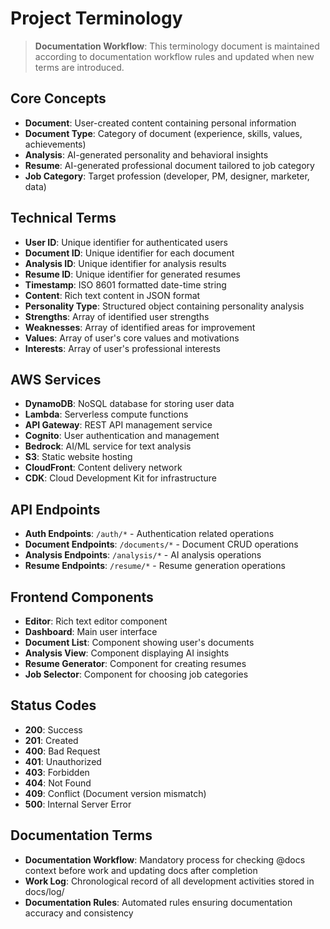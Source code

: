 # Project Terminology

> **Documentation Workflow**: This terminology document is maintained according to documentation workflow rules and updated when new terms are introduced.

## Core Concepts
- **Document**: User-created content containing personal information
- **Document Type**: Category of document (experience, skills, values, achievements)
- **Analysis**: AI-generated personality and behavioral insights
- **Resume**: AI-generated professional document tailored to job category
- **Job Category**: Target profession (developer, PM, designer, marketer, data)

## Technical Terms
- **User ID**: Unique identifier for authenticated users
- **Document ID**: Unique identifier for each document
- **Analysis ID**: Unique identifier for analysis results
- **Resume ID**: Unique identifier for generated resumes
- **Timestamp**: ISO 8601 formatted date-time string
- **Content**: Rich text content in JSON format
- **Personality Type**: Structured object containing personality analysis
- **Strengths**: Array of identified user strengths
- **Weaknesses**: Array of identified areas for improvement
- **Values**: Array of user's core values and motivations
- **Interests**: Array of user's professional interests

## AWS Services
- **DynamoDB**: NoSQL database for storing user data
- **Lambda**: Serverless compute functions
- **API Gateway**: REST API management service
- **Cognito**: User authentication and management
- **Bedrock**: AI/ML service for text analysis
- **S3**: Static website hosting
- **CloudFront**: Content delivery network
- **CDK**: Cloud Development Kit for infrastructure

## API Endpoints
- **Auth Endpoints**: `/auth/*` - Authentication related operations
- **Document Endpoints**: `/documents/*` - Document CRUD operations
- **Analysis Endpoints**: `/analysis/*` - AI analysis operations
- **Resume Endpoints**: `/resume/*` - Resume generation operations

## Frontend Components
- **Editor**: Rich text editor component
- **Dashboard**: Main user interface
- **Document List**: Component showing user's documents
- **Analysis View**: Component displaying AI insights
- **Resume Generator**: Component for creating resumes
- **Job Selector**: Component for choosing job categories

## Status Codes
- **200**: Success
- **201**: Created
- **400**: Bad Request
- **401**: Unauthorized
- **403**: Forbidden
- **404**: Not Found
- **409**: Conflict (Document version mismatch)
- **500**: Internal Server Error

## Documentation Terms
- **Documentation Workflow**: Mandatory process for checking @docs context before work and updating docs after completion
- **Work Log**: Chronological record of all development activities stored in docs/log/
- **Documentation Rules**: Automated rules ensuring documentation accuracy and consistency